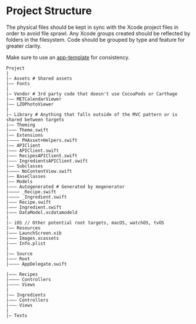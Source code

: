 # Project Structure

The physical files should be kept in sync with the Xcode project files in order to avoid file sprawl. Any Xcode groups created should be reflected by folders in the filesystem. Code should be grouped by type and feature for greater clarity.

Make sure to use an [app-template](https://github.com/bakkenbaeck/app-template) for consistency.

```
Project
|
|— Assets # Shared assets
|—— Fonts
|
|— Vendor # 3rd party code that doesn't use CocoaPods or Carthage
|—— METCalendarViewer
|—— LZOPhotoViewer
|
|— Library # Anything that falls outside of the MVC pattern or is shared between targets
|—— Theming
|——— Theme.swift
|—— Extensions
|———— PHAsset+Helpers.swift
|—— APIClient
|——— APIClient.swift
|——— RecipesAPIClient.swift
|——— IngredientsAPIClient.swift
|—— Subclasses
|———— NoContentView.swift
|—— BaseClasses
|—— Models
|——— Autogenerated # Generated by mogenerator
|———— _Recipe.swift
|———— _Ingredient.swift
|——— Recipe.swift
|——— Ingredient.swift
|——— DataModel.xcdatamodeld
|
|— iOS // Other potential root targets, macOS, watchOS, tvOS
|—— Resources
|——— LaunchScreen.xib
|——— Images.xcassets
|——— Info.plist
|
|—— Source
|——— Root
|———— AppDelegate.swift

|——— Recipes
|—–—— Controllers
|———— Views
|
|—— Ingredients
|——— Controllers
|——— Views
|
|— Tests
```

